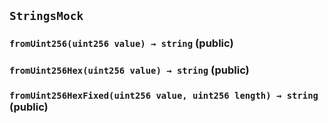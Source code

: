 ## `StringsMock`






### `fromUint256(uint256 value) → string` (public)





### `fromUint256Hex(uint256 value) → string` (public)





### `fromUint256HexFixed(uint256 value, uint256 length) → string` (public)








